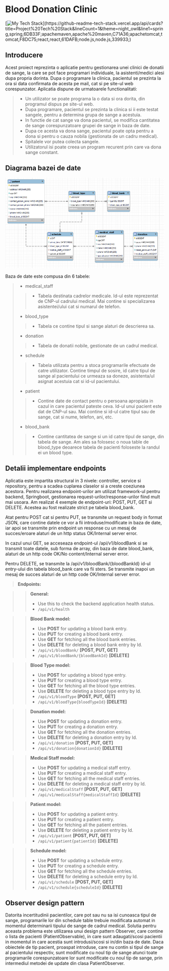 # Blood Donation Clinic
[![My Tech Stack](https://github-readme-tech-stack.vercel.app/api/cards?title=Project%20Tech%20Stack&lineCount=1&theme=night_owl&line1=spring,spring,6DB33F;apachemaven,apache%20maven,C71A36;apachetomcat,tomcat,F8DC75;react,react,61DAFB;node.js,node.js,339933;)](https://github-readme-tech-stack.vercel.app/api/cards?title=Project%20Tech%20Stack&lineCount=1&theme=night_owl&line1=spring,spring,6DB33F;apachemaven,apache%20maven,C71A36;apachetomcat,tomcat,F8DC75;react,react,61DAFB;node.js,node.js,339933;)

## Introducere
 Acest proiect reprezinta o aplicatie pentru gestionarea unei clinici de donatii de sange, la care se pot face programari individuale, la asistenti/medici alesi dupa propria dorinta. Dupa o programare la clinica, pacientul se prezinta la ora si data confirmata de acesta pe mail, cat si pe site-ul web corespunzator. Aplicatia dispune de urmatoarele functionalitati:

> - Un utilizator se poate programa la o data si ora dorita, din programul dispus pe site-ul web.
> - Dupa programare, pacientul se prezinta la clinica si ii este testat sangele, pentru a determina grupa de sange a acestuia.
> - In functie de cat sange va dona pacientul, se modifica cantitatea de sange corespunzatoare grupei de sange in baza de date.
> - Dupa ce acesta va dona sange, pacientul poate opta pentru a dona si pentru o cauza nobila (gestionata de un cadru medical).
> - Spitalele vor putea colecta sangele.
> - Utilizatorul isi poate creea un program recurent prin care va dona sange constant.

## Diagrama bazei de date

![Database diagram](/docs/db_diagram.png)

Baza de date este compusa din 6 tabele:
> - medical_staff
> > - Tabela destinata cadrelor medicale. Id-ul este reprezentat de CNP-ul cadrului medical. Mai contine si specializarea asistentei/ului cat si numarul de telefon.
> - blood_type
> > - Tabela ce contine tipul si sange alaturi de descrierea sa.
> - donation
> > - Tabela de donatii nobile, gestionate de un cadrul medical.
> - schedule
> > - Tabela utilizata pentru a stoca programarile efectuate de catre utilizator. Contine timpul de sosire, id catre tipul de sange al pacientului ce urmeaza sa doneze, asistenta/ul asignat acestuia cat si id-ul pacientului.
> - patient
> > - Contine date de contact pentru o persoana apropiata in cazul in care pacientul pateste ceva. Id-ul unui pacient este dat de CNP-ul sau. Mai contine si id-ul catre tipul sau de sange, cat si nume, telefon, ani, etc.
> - blood_bank
> > - Contine cantitatea de sange si un id catre tipul de sange, din tabela de sange. Am ales sa folosesc o noua table de blood_type deoarece tabela de pacienti foloseste la randul ei un blood type.

## Detalii implementare endpoints
Aplicatia este impartita structural in 3 nivele: controller, service si repository, pentru a scadea cuplarea claselor si a creste coeziunea acestora.
Pentru realizarea endpoint-urilor am utilizat framework-ul pentru backend, Springboot, gestionarea request-urilor/response-urilor fiind mult mai usoara.
Am realizat 4 exemple de endpoint-uri: POST, PUT, GET si DELETE. Acestea au fost realizate strict pe tabela blood_bank.

Atat pentru POST cat si pentru PUT, se transmite un request body in format JSON, care contine datele ce vor a fii introduse/modificate in baza de date, iar apoi se transmite prin endpoint un response cu un mesaj de succes/eroare alaturi de un http status OK/Internal server error.

In cazul unui GET, se acceseaza endpoint-ul /api/v1/bloodBank si se transmit toate datele, sub forma de array, din baza de date blood_bank, alaturi de un http code OK/No content/Internal server error.

Pentru DELETE, se transmite la /api/v1/bloodBank/{bloodBankId} id-ul entry-ului din tabela blood_bank care va fii sters. Se transmite inapoi un mesaj de succes alaturi de un http code OK/Internal server error.

> **Endpoints:**

> > **General:**
> > - Use this to check the backend application health status.
> > - `/api/v1/health`

> > **Blood Bank model:**
> > - Use **POST** for updating a blood bank entry.
> > - Use **PUT** for creating a blood bank entry.
> > - Use **GET** for fetching all the blood bank entries.
> > - Use **DELETE** for deleting a blood bank entry by Id.
> > - `/api/v1/bloodBank/` **[POST, PUT, GET]**
> > - `/api/v1/bloodBank/{bloodBankId}` **[DELETE]**

> > **Blood Type model:**
> > - Use **POST** for updating a blood type entry.
> > - Use **PUT** for creating a blood type entry.
> > - Use **GET** for fetching all the blood type entries.
> > - Use **DELETE** for deleting a blood type entry by Id.
> > - `/api/v1/bloodType` **[POST, PUT, GET]**
> > - `/api/v1/bloodType{bloodTypeId}` **[DELETE]**

> > **Donation model:**
> > - Use **POST** for updating a donation entry.
> > - Use **PUT** for creating a donation entry.
> > - Use **GET** for fetching all the donation entries.
> > - Use **DELETE** for deleting a donation entry by Id.
> > - `/api/v1/donation` **[POST, PUT, GET]**
> > - `/api/v1/donation{donationId}` **[DELETE]**

> > **Medical Staff model:**
> > - Use **POST** for updating a medical staff entry.
> > - Use **PUT** for creating a medical staff entry.
> > - Use **GET** for fetching all the medical staff entries.
> > - Use **DELETE** for deleting a medical staff entry by Id.
> > - `/api/v1/medicalStaff` **[POST, PUT, GET]**
> > - `/api/v1/medicalStaff{medicalStaffId}` **[DELETE]**

> > **Patient model:**
> > - Use **POST** for updating a patient entry.
> > - Use **PUT** for creating a patient entry.
> > - Use **GET** for fetching all the patient entries.
> > - Use **DELETE** for deleting a patient entry by Id.
> > - `/api/v1/patient` **[POST, PUT, GET]**
> > - `/api/v1/patient{patientId}` **[DELETE]**

> > **Schedule model:**
> > - Use **POST** for updating a schedule entry.
> > - Use **PUT** for creating a schedule entry.
> > - Use **GET** for fetching all the schedule entries.
> > - Use **DELETE** for deleting a schedule entry by Id.
> > - `/api/v1/schedule` **[POST, PUT, GET]**
> > - `/api/v1/schedule{scheduleId}` **[DELETE]**

## Observer design pattern
Datorita incertitudinii pacientilor, care pot sau nu sa isi cunoasca tipul de sange, programarile lor din schedule table trebuie modificata automat in momentul determinarii tipului de sange de cadrul medical. Solutia pentru aceasta problema este utilizarea unui design pattern Observer, care contine o lista de pacienti (PatientObservable), in care sunt adaugati/scosi pacientii in momentul in care acestia sunt introdusi/scosi si in/din baza de date. 
Daca obiectele de tip pacient, proaspat introduse, care nu contin si tipul de sange al pacientului respectiv, sunt modificate cu noul tip de sange atunci toate programarile corespunzatoare lor sunt modificate cu noul tip de sange, prin intermediul metodei de update din clasa PatientObserver.